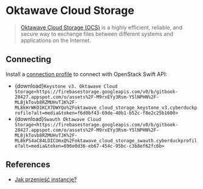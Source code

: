 Oktawave Cloud Storage
====

> [Oktawave Cloud Storage (OCS)](https://www.oktawave.com/en/cloud/object-storage) is a highly efficient, reliable, and secure way to exchange files between different systems and applications on the Internet.

## Connecting

Install a [connection profile](https://oktawave.com/docs/services/ocs/polaczenie-z-usluga#cyberduck) to connect with OpenStack Swift API:

- {download}`Keystone v3. Oktawave Cloud Storage<https://firebasestorage.googleapis.com/v0/b/gitbook-28427.appspot.com/o/assets%2F-M9rxEYy3Rsm-YSlNPHN%2F-ML8jkTovb8RZMUHvTJK%2F-ML8kHrWKO1KCX7DWYQo%2Foktawave_cloud_storage_keystone_v3.cyberduckprofile?alt=media&token=f6d0bf43-69de-40b1-b52c-f8e2c25b1600>`
- {download}`Swauth Oktawave Cloud Storage<https://firebasestorage.googleapis.com/v0/b/gitbook-28427.appspot.com/o/assets%2F-M9rxEYy3Rsm-YSlNPHN%2F-ML8jkTovb8RZMUHvTJK%2F-ML8kPS4aC84LDICUmxQ%2Foktawave_cloud_storage_swauth.cyberduckprofile?alt=media&token=696e0d36-eb67-454c-95bc-c3b8ef62fc6b>`

## References
- [Jak przenieść instancję?](https://oktawave.com/docs/faq/faq/jak-przeniesc-instancje)